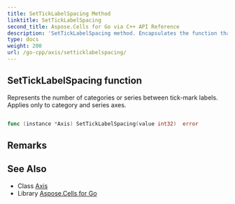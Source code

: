 ```yaml
---
title: SetTickLabelSpacing Method 
linktitle: SetTickLabelSpacing
second_title: Aspose.Cells for Go via C++ API Reference
description: 'SetTickLabelSpacing method. Encapsulates the function that represents setticklabelspacing in Go.'
type: docs
weight: 200
url: /go-cpp/axis/setticklabelspacing/
---
```


## SetTickLabelSpacing function

Represents the number of categories or series between tick-mark labels. Applies only to category and series axes.

```go

func (instance *Axis) SetTickLabelSpacing(value int32)  error

```

## Remarks


## See Also

* Class [Axis](../)
* Library [Aspose.Cells for Go](../../)
